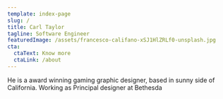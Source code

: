 ```yaml
---
template: index-page
slug: /
title: Carl Taylor
tagline: Software Engineer
featuredImage: /assets/francesco-califano-xSJ1HlZRLf0-unsplash.jpg
cta:
  ctaText: Know more
  ctaLink: /about
---
```


He is a award winning gaming graphic designer, based in sunny side of California. Working as Principal designer at Bethesda

